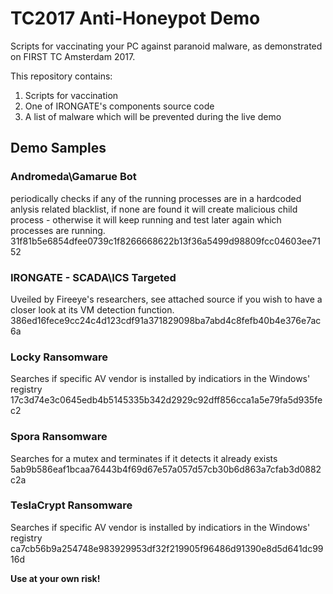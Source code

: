 # TC2017 Anti-Honeypot Demo

Scripts for vaccinating your PC against paranoid malware, as demonstrated on FIRST TC Amsterdam 2017.

This repository contains:
1. Scripts for vaccination
2. One of IRONGATE's components source code
3. A list of malware which will be prevented during the live demo

## Demo Samples 
 
### Andromeda\Gamarue Bot
periodically checks if any of the running processes are in a hardcoded anlysis related blacklist, if none are found it will create malicious child process - otherwise it will keep running and test later again which processes are running.
31f81b5e6854dfee0739c1f8266668622b13f36a5499d98809fcc04603ee7152

### IRONGATE - SCADA\ICS Targeted
Uveiled by Fireeye's researchers, see attached source if you wish to have a closer look at its VM detection function.
386ed16fece9cc24c4d123cdf91a371829098ba7abd4c8fefb40b4e376e7ac6a

### Locky Ransomware
Searches if specific AV vendor is installed by indicatiors in the Windows' registry
17c3d74e3c0645edb4b5145335b342d2929c92dff856cca1a5e79fa5d935fec2

### Spora Ransomware
Searches for a mutex and terminates if it detects it already exists
5ab9b586eaf1bcaa76443b4f69d67e57a057d57cb30b6d863a7cfab3d0882c2a

### TeslaCrypt Ransomware
Searches if specific AV vendor is installed by indicatiors in the Windows' registry
ca7cb56b9a254748e983929953df32f219905f96486d91390e8d5d641dc9916d

**Use at your own risk!** 

